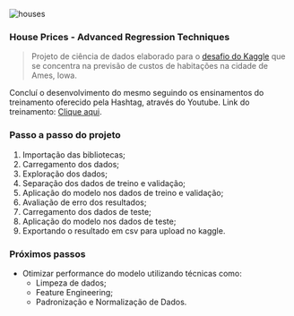 ![houses](https://private-user-images.githubusercontent.com/120430567/304567424-8e3977e7-1aa1-4302-9c94-92e67d245f42.png?jwt=eyJhbGciOiJIUzI1NiIsInR5cCI6IkpXVCJ9.eyJpc3MiOiJnaXRodWIuY29tIiwiYXVkIjoicmF3LmdpdGh1YnVzZXJjb250ZW50LmNvbSIsImtleSI6ImtleTUiLCJleHAiOjE3MDc4NjQzNjMsIm5iZiI6MTcwNzg2NDA2MywicGF0aCI6Ii8xMjA0MzA1NjcvMzA0NTY3NDI0LThlMzk3N2U3LTFhYTEtNDMwMi05Yzk0LTkyZTY3ZDI0NWY0Mi5wbmc_WC1BbXotQWxnb3JpdGhtPUFXUzQtSE1BQy1TSEEyNTYmWC1BbXotQ3JlZGVudGlhbD1BS0lBVkNPRFlMU0E1M1BRSzRaQSUyRjIwMjQwMjEzJTJGdXMtZWFzdC0xJTJGczMlMkZhd3M0X3JlcXVlc3QmWC1BbXotRGF0ZT0yMDI0MDIxM1QyMjQxMDNaJlgtQW16LUV4cGlyZXM9MzAwJlgtQW16LVNpZ25hdHVyZT00ZThjOTU4OGVkZGQ4MWE2MmViNTY2MWRmYTRmMDgwN2YzNThiMDI4YTA2YTRjZWFkYmExMjk1NmY0MWE0Yzc4JlgtQW16LVNpZ25lZEhlYWRlcnM9aG9zdCZhY3Rvcl9pZD0wJmtleV9pZD0wJnJlcG9faWQ9MCJ9.x6zLdGvrJLsrPRm1FVRqaqndB9t95KyE3kNsvCS7Rh8)

### **House Prices - Advanced Regression Techniques**

>Projeto de ciência de dados elaborado para o [desafio do Kaggle](https://www.kaggle.com/competitions/house-prices-advanced-regression-techniques) que se concentra na previsão de custos de habitações na cidade de Ames, Iowa.

Concluí o desenvolvimento do mesmo seguindo os ensinamentos do treinamento oferecido pela Hashtag, através do Youtube. Link do treinamento: [Clique aqui](https://www.youtube.com/watch?v=UNpc_OMn0iU).


### **Passo a passo do projeto**

1. Importação das bibliotecas;
2. Carregamento dos dados;
3. Exploração dos dados;
4. Separação dos dados de treino e validação;
5. Aplicação do modelo nos dados de treino e validação;
6. Avaliação de erro dos resultados;
7. Carregamento dos dados de teste;
8. Aplicação do modelo nos dados de teste;
9. Exportando o resultado em csv para upload no kaggle.


### **Próximos passos**

* Otimizar performance do modelo utilizando técnicas como:
    * Limpeza de dados;
    * Feature Engineering;
    * Padronização e Normalização de Dados.
